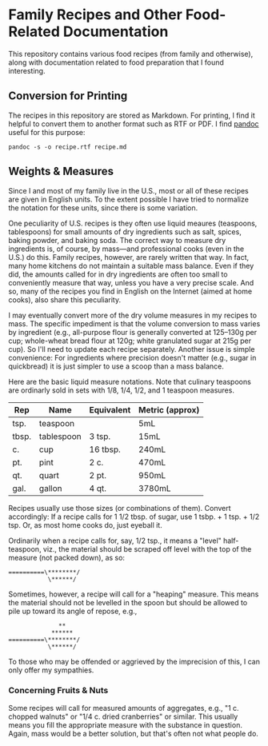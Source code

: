 # Family Recipes and Other Food-Related Documentation

This repository contains various food recipes (from family and otherwise),
along with documentation related to food preparation that I found interesting.

## Conversion for Printing

The recipes in this repository are stored as Markdown. For printing, I find it
helpful to convert them to another format such as RTF or PDF. I find [pandoc][]
useful for this purpose:

    pandoc -s -o recipe.rtf recipe.md

[pandoc]: https://pandoc.org/


## Weights & Measures

Since I and most of my family live in the U.S., most or all of these recipes
are given in English units. To the extent possible I have tried to normalize
the notation for these units, since there is some variation.

One peculiarity of U.S. recipes is they often use liquid meaures (teaspoons,
tablespoons) for small amounts of dry ingredients such as salt, spices, baking
powder, and baking soda. The correct way to measure dry ingredients is, of
course, by mass—and professional cooks (even in the U.S.) do this.  Family
recipes, however, are rarely written that way. In fact, many home kitchens do
not maintain a suitable mass balance. Even if they did, the amounts called for
in dry ingredients are often too small to conveniently measure that way, unless
you have a very precise scale. And so, many of the recipes you find in English
on the Internet (aimed at home cooks), also share this peculiarity.

I may eventually convert more of the dry volume measures in my recipes to mass.
The specific impediment is that the volume conversion to mass varies by
ingredient (e.g., all-purpose flour is generally converted at 125–130g per cup;
whole-wheat bread flour at 120g; white granulated sugar at 215g per cup). So
I'll need to update each recipe separately. Another issue is simple
convenience: For ingredients where precision doesn't matter (e.g., sugar in
quickbread) it is just simpler to use a scoop than a mass balance.

Here are the basic liquid measure notations. Note that culinary teaspoons are
ordinarly sold in sets with 1/8, 1/4, 1/2, and 1 teaspoon measures.

| Rep   | Name       | Equivalent | Metric (approx) |
|-------|------------|------------|-----------------|
| tsp.  | teaspoon   |            | 5mL             |
| tbsp. | tablespoon | 3 tsp.     | 15mL            |
| c.    | cup        | 16 tbsp.   | 240mL           |
| pt.   | pint       | 2 c.       | 470mL           |
| qt.   | quart      | 2 pt.      | 950mL           |
| gal.  | gallon     | 4 qt.      | 3780mL          |

Recipes usually use those sizes (or combinations of them). Convert accordingly:
If a recipe calls for 1 1/2 tbsp. of sugar, use 1 tsbp. + 1 tsp. + 1/2 tsp.
Or, as most home cooks do, just eyeball it.

Ordinarily when a recipe calls for, say, 1/2 tsp., it means a "level"
half-teaspoon, viz., the material should be scraped off level with the top of
the measure (not packed down), as so:


```
==========\********/
           \******/
```

Sometimes, however, a recipe will call for a "heaping" measure. This means the
material should not be levelled in the spoon but should be allowed to pile up
toward its angle of repose, e.g.,

```
              **
            ******
==========\********/
           \******/
```

To those who may be offended or aggrieved by the imprecision of this, I can
only offer my sympathies.

### Concerning Fruits & Nuts

Some recipes will call for measured amounts of aggregates, e.g., "1 c. chopped
walnuts" or "1/4 c. dried cranberries" or similar.  This usually means you fill
the appropriate measure with the substance in question. Again, mass would be a
better solution, but that's often not what people do.
